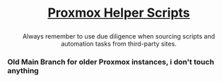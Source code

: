 <h1><p align="center"><a href="https://tteck.github.io/Proxmox/">Proxmox Helper Scripts</a></p></h1>
<div align="center"> Always remember to use due diligence when sourcing scripts and automation tasks from third-party sites. </div>

<h3> Old Main Branch for older Proxmox instances, i don't touch anything </h3>
